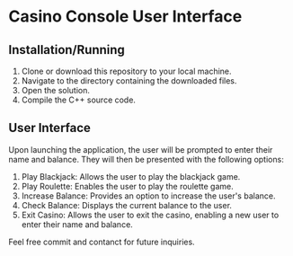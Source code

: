 <!DOCTYPE html>
<html>
<head>
</head>
<body>
  <h1>Casino Console User Interface</h1>

  <h2>Installation/Running</h2>
  <ol>
    <li>Clone or download this repository to your local machine.</li>
    <li>Navigate to the directory containing the downloaded files.</li>
    <li>Open the solution.</li>
    <li>Compile the C++ source code.</li>
  </ol>
  
  <h2>User Interface</h2>
  <p>Upon launching the application, the user will be prompted to enter their name and balance. They will then be presented with the following options:</p>
  <ol>
    <li>Play Blackjack: Allows the user to play the blackjack game.</li>
    <li>Play Roulette: Enables the user to play the roulette game.</li>
    <li>Increase Balance: Provides an option to increase the user's balance.</li>
    <li>Check Balance: Displays the current balance to the user.</li>
    <li>Exit Casino: Allows the user to exit the casino, enabling a new user to enter their name and balance.</li>
  </ol>

  <p>Feel free commit and contanct for future inquiries.</p>
</body>
</html>
